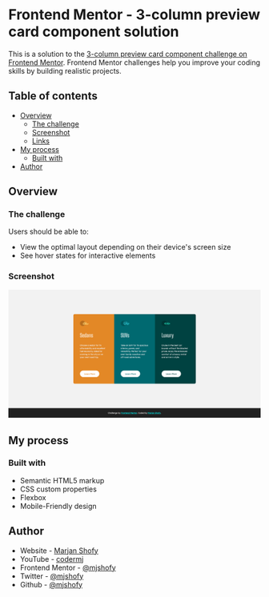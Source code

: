 # Frontend Mentor - 3-column preview card component solution

This is a solution to the [3-column preview card component challenge on Frontend Mentor](https://www.frontendmentor.io/challenges/3column-preview-card-component-pH92eAR2-). Frontend Mentor challenges help you improve your coding skills by building realistic projects. 

## Table of contents

- [Overview](#overview)
  - [The challenge](#the-challenge)
  - [Screenshot](#screenshot)
  - [Links](#links)
- [My process](#my-process)
  - [Built with](#built-with)
- [Author](#author)

## Overview

### The challenge

Users should be able to:

- View the optimal layout depending on their device's screen size
- See hover states for interactive elements

### Screenshot

![](./screenshot.png)

<!-- ### Links

- Solution URL: [Add solution URL here](https://your-solution-url.com)
- Live Site URL: [Add live site URL here](https://your-live-site-url.com) -->

## My process

### Built with

- Semantic HTML5 markup
- CSS custom properties
- Flexbox
- Mobile-Friendly design

## Author

- Website - [Marjan Shofy](https://www.codermj.com)
- YouTube - [codermj](https://www.youtube.com/c/codermj)
- Frontend Mentor - [@mjshofy](https://www.frontendmentor.io/profile/mjshofy)
- Twitter - [@mjshofy](https://twitter.com/mjshofy)
- Github - [@mjshofy](https://github.com/mjshofy)

